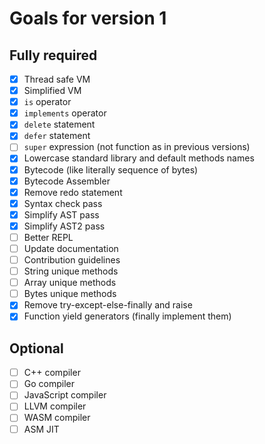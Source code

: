 # Goals for version 1

## Fully required

- [X] Thread safe VM
- [X] Simplified VM
- [X] `is` operator
- [X] `implements` operator
- [X] `delete` statement
- [X] `defer` statement
- [ ] `super` expression (not function as in previous versions)
- [X] Lowercase standard library and default methods names
- [X] Bytecode (like literally sequence of bytes)
- [X] Bytecode Assembler
- [X] Remove redo statement
- [X] Syntax check pass
- [X] Simplify AST pass
- [X] Simplify AST2 pass
- [ ] Better REPL
- [ ] Update documentation
- [ ] Contribution guidelines
- [ ] String unique methods
- [ ] Array unique methods
- [ ] Bytes unique methods
- [X] Remove try-except-else-finally and raise
- [X] Function yield generators (finally implement them)

## Optional

- [ ] C++ compiler
- [ ] Go compiler
- [ ] JavaScript compiler
- [ ] LLVM compiler
- [ ] WASM compiler
- [ ] ASM JIT